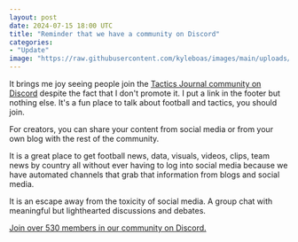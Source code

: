 ```yaml
---
layout: post
date: 2024-07-15 18:00 UTC
title: "Reminder that we have a community on Discord"
categories:
- "Update"
image: "https://raw.githubusercontent.com/kyleboas/images/main/uploads/2024/07/12/Image-12Jul2024_22:37:13.png"
---
```


It brings me joy seeing people join the [Tactics Journal community on Discord](https://discord.gg/pQuympz34q) despite the fact that I don't promote it. I put a link in the footer but nothing else. It's a fun place to talk about football and tactics, you should join.

<!---more--->

For creators, you can share your content from social media or from your own blog with the rest of the community. 

It is a great place to get football news, data, visuals, videos, clips, team news by country all without ever having to log into social media because we have automated channels that grab that information from blogs and social media. 

It is an escape away from the toxicity of social media. A group chat with meaningful but lighthearted discussions and debates.

[Join over 530 members in our community on Discord.](https://discord.gg/pQuympz34q)